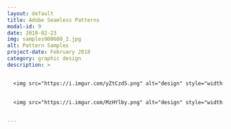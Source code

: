 ```yaml
---
layout: default
title: Adobe Seamless Patterns
modal-id: 9
date: 2018-02-23
img: samples900600_2.jpg
alt: Pattern Samples
project-date: February 2018
category: graphic design
description: >


  <img src="https://i.imgur.com/yZtCzd5.png" alt="design" style="width: 90%;"/>
  
  
  <img src="https://i.imgur.com/MzHYlby.png" alt="design" style="width: 90%;"/>


---
```

